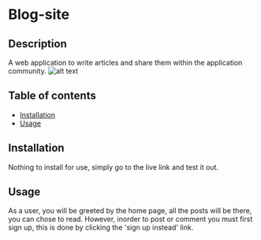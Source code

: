 # Blog-site

## Description
A web application to write articles and share them within the application community.
![alt text](/images.home-page.png)
## Table of contents
* [Installation](#installation)
* [Usage](#usage)

## Installation
Nothing to install for use, simply go to the live link and test it out.
## Usage
As a user, you will be greeted by the home page, all the posts will be there, you can chose to read. However, inorder to post or comment you must first sign up, this is done by clicking the 'sign up instead' link.
